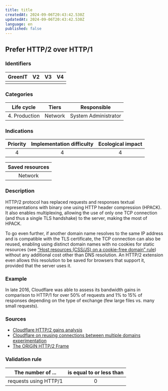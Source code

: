 ```yaml
---
title: title
createdAt: 2024-09-06T20:43:42.530Z
updatedAt: 2024-09-06T20:43:42.530Z
language: en
published: false
---
```

## Prefer HTTP/2 over HTTP/1

### Identifiers

| GreenIT | V2  | V3  | V4  |
| :-----: | :-: | :-: | :-: |
|         |     |     |     |

### Categories

|  Life cycle   |  Tiers  |     Responsible      |
| :-----------: | :-----: | :------------------: |
| 4. Production | Network | System Administrator |

### Indications

| Priority | Implementation difficulty | Ecological impact |
| :------: | :-----------------------: | :---------------: |
|    4     |             4             |         4         |

| Saved resources |
| :-------------: |
|     Network     |

### Description

HTTP/2 protocol has replaced requests and responses textual representations with binary one using HTTP header compression (HPACK). It also enables multiplexing, allowing the use of only one TCP connection (and thus a single TLS handshake) to the server, making the most of HPACK.

To go even further, if another domain name resolves to the same IP address and is compatible with the TLS certificate, the TCP connection can also be reused, enabling using distinct domain names with no cookies for static resources (see [ “Host resources (CSS/JS) on a cookie-free domain” rule](/chapters/BP_094_fr.md)) without any additional cost other than DNS resolution. An HTTP/2 extension even allows this resolution to be saved for browsers that support it, provided that the server uses it.

### Example

In late 2016, Cloudflare was able to assess its bandwidth gains in comparison to HTTP/1 for over 50% of requests and 1% to 15% of responses depending on the type of exchange (few large files vs. many small requests).

### Sources

- [Cloudflare HTTP/2 gains analysis](https://blog.cloudflare.com/hpack-the-silent-killer-feature-of-http-2/)
- [Cloudflare on reusing connections between multiple domains experimentation](https://blog.cloudflare.com/connection-coalescing-experiments/)
- [The ORIGIN HTTP/2 Frame](https://httpwg.org/specs/rfc8336.html)

### Validation rule

| The number of ...     | is equal to or less than |
| --------------------- | :----------------------: |
| requests using HTTP/1 |            0             |

